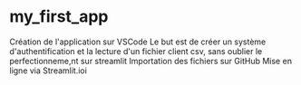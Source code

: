 # my_first_app
Création de l'application sur VSCode
Le but est de créer un système d'authentification et la lecture d'un fichier client csv, sans oublier le perfectionneme,nt sur streamlit
Importation des fichiers sur GitHub
Mise en ligne via Streamlit.ioi

